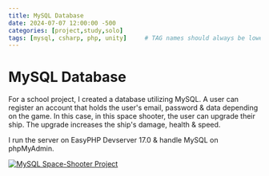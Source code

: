 ```yaml
---
title: MySQL Database
date: 2024-07-07 12:00:00 -500
categories: [project,study,solo]
tags: [mysql, csharp, php, unity]     # TAG names should always be lowercase
---
```


# MySQL Database

For a school project, I created a database utilizing MySQL. A user can register an account that holds the user's email, password & data depending on the game. In this case, in this space shooter, the user can upgrade their ship. The upgrade increases the ship's damage, health & speed.

I run the server on EasyPHP Devserver 17.0 & handle MySQL on phpMyAdmin.

[![MySQL Space-Shooter Project](https://img.youtube.com/vi/StTqXEQ2l-Y/0.jpg)](https://www.youtube.com/watch?v=zpE9lKieaoU&t=2s "MySQL, login, save player data & space shooter")

